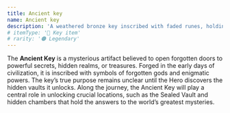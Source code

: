 ```yaml
---
title: Ancient key
name: Ancient key
description: 'A weathered bronze key inscribed with faded runes, holding the secrets of a lost civilization.'
# itemType: '🔑 Key item'
# rarity: '🟠 Legendary'
---
```


The **Ancient Key** is a mysterious artifact believed to open forgotten doors to powerful secrets, hidden realms, or treasures. Forged in the early days of civilization, it is inscribed with symbols of forgotten gods and enigmatic powers. The key’s true purpose remains unclear until the Hero discovers the hidden vaults it unlocks. Along the journey, the Ancient Key will play a central role in unlocking crucial locations, such as the Sealed Vault and hidden chambers that hold the answers to the world’s greatest mysteries.